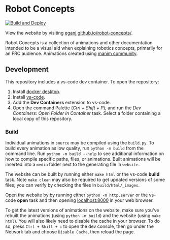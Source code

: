 # Robot Concepts
[![Build and Deploy](https://github.com/EganJ/robot-concepts/actions/workflows/gh-pages-deploy.yml/badge.svg?branch=main)](https://github.com/EganJ/robot-concepts/actions/workflows/gh-pages-deploy.yml)

View the website by visiting [eganj.github.io/robot-concepts/](https://eganj.github.io/robot-concepts/).

Robot Concepts is a collection of animations and other documentation intended to be a visual aid when explaining robotics
concepts, primarily for an FRC audience. Animations created using [manim community](https://www.manim.community/).

## Development
This repository includes a vs-code dev container. To open the repository:
1. Install [docker desktop](https://www.docker.com/products/docker-desktop/).
2. Install [vs-code](https://code.visualstudio.com/download).
3. Add the **Dev Containers** extension to vs-code.
4. Open the command Palette (*Ctrl + Shift + P*), and run the *Dev Containers: Open Folder in Container* task. Select a folder containing a local copy of this repository.

### Build
Individual animations in `source` may be compiled using the `build.py`. To build every animation as low quality, run `python -m build` from the command line.
Run `python -m build --help` to see additional information on how to compile specific paths, files, or animations. Built animations will be inserted into a
`media` folder next to the generating file in `website`.

The website can be built by running either `make html` or the vs-code **build** task. Note `make clean` may also be required to get updated versions of some files; you can verify by checking the files in `build/html/_images`. 

Open the website by by running either `python -m http.server` or the vs-code **open** task and then opening [localhost:8000](localhost:8000/) in your web browser.

To get the latest versions of animations on the website, make sure you've rebuilt the animations (using `python -m build`) and the website (using `make html`). You will also likely need to disable the cache in your browser. To do so, press `Ctrl + Shift + i` to open the dev console, then go under the Network tab and choose `Disable Cache`, then reload the page.